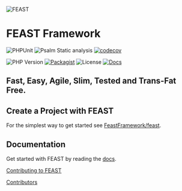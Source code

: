 ![FEAST](logos/feast-transparent-small.png)

# FEAST Framework

![PHPUnit](https://github.com/FeastFramework/framework/workflows/PHPUnit/badge.svg?branch=v1.x)
![Psalm Static analysis](https://github.com/FeastFramework/framework/workflows/Psalm%20Static%20analysis/badge.svg?branch=v1.x)
[![codecov](https://codecov.io/gh/FeastFramework/framework/branch/v1.x/graph/badge.svg?token=FBP2AKLJB3)](https://codecov.io/gh/FeastFramework/framework)

![PHP Version](https://img.shields.io/packagist/php-v/feast/framework/v1.x-dev)
[![Packagist](https://img.shields.io/packagist/v/feast/framework)](https://packagist.org/packages/feast/framework)
![License](https://img.shields.io/packagist/l/feast/framework.svg)
[![Docs](https://img.shields.io/badge/docs-quickstart-green.svg)](https://docs.feast-framework.com)
## Fast, Easy, Agile, Slim, Tested and Trans-Fat Free.

## Create a Project with FEAST
For the simplest way to get started see [FeastFramework/feast](https://github.com/FeastFramework/Feast).

## Documentation

Get started with FEAST by reading the [docs](https://docs.feast-framework.com).

[Contributing to FEAST](docs/CONTRIBUTING.md)

[Contributors](docs/contributors.md)
